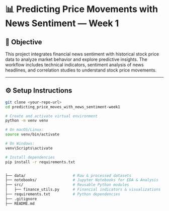 # 📊 Predicting Price Movements with News Sentiment — Week 1

## 📌 Objective

This project integrates financial news sentiment with historical stock price data to analyze market behavior and explore predictive insights. The workflow includes technical indicators, sentiment analysis of news headlines, and correlation studies to understand stock price movements.

---

## ⚙️ Setup Instructions

```bash
git clone <your-repo-url>
cd predicting_price_moves_with_news_sentiment-week1

# Create and activate virtual environment
python -m venv venv

# On macOS/Linux:
source venv/bin/activate

# On Windows:
venv\Scripts\activate

# Install dependencies
pip install -r requirements.txt


├── data/                     # Raw & processed datasets
├── notebooks/                # Jupyter Notebooks for EDA & Analysis
├── src/                      # Reusable Python modules
│   ├── finance_utils.py      # Financial indicators & visualizations
├── requirements.txt          # Python dependencies
├── .gitignore
├── README.md
